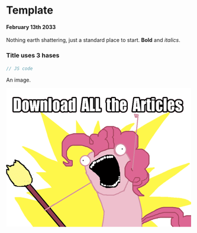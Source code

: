 # Template
#### February 13th 2033

Nothing earth shattering, just a standard place to start. **Bold** and _italics_.

### Title uses 3 hases

```javascript
// JS code

```

An image.

![Download ALL the Articles](/posts/media/meme-download-all.png)
